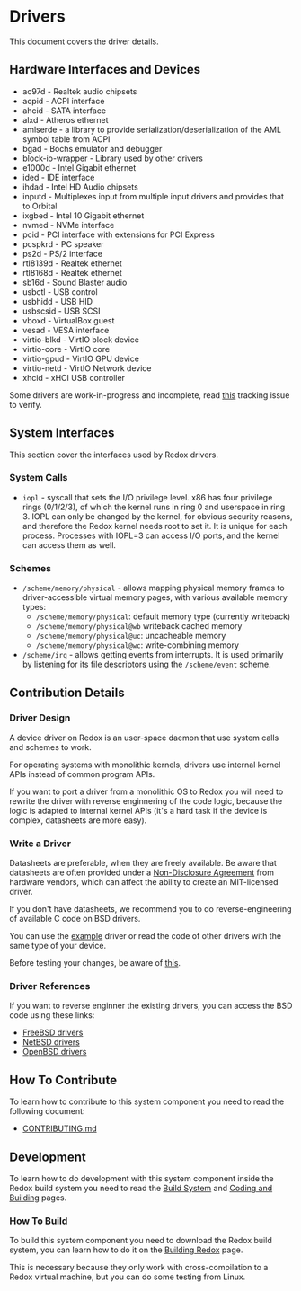 # Drivers

This document covers the driver details.

## Hardware Interfaces and Devices

- ac97d - Realtek audio chipsets
- acpid - ACPI interface
- ahcid - SATA interface
- alxd - Atheros ethernet
- amlserde - a library to provide serialization/deserialization of the AML symbol table from ACPI
- bgad - Bochs emulator and debugger
- block-io-wrapper - Library used by other drivers
- e1000d - Intel Gigabit ethernet
- ided - IDE interface
- ihdad - Intel HD Audio chipsets
- inputd - Multiplexes input from multiple input drivers and provides that to Orbital
- ixgbed - Intel 10 Gigabit ethernet
- nvmed - NVMe interface
- pcid - PCI interface with extensions for PCI Express
- pcspkrd - PC speaker
- ps2d - PS/2 interface
- rtl8139d - Realtek ethernet
- rtl8168d - Realtek ethernet
- sb16d - Sound Blaster audio
- usbctl - USB control
- usbhidd - USB HID
- usbscsid - USB SCSI
- vboxd - VirtualBox guest
- vesad - VESA interface
- virtio-blkd - VirtIO block device
- virtio-core - VirtIO core
- virtio-gpud - VirtIO GPU device
- virtio-netd - VirtIO Network device
- xhcid - xHCI USB controller

Some drivers are work-in-progress and incomplete, read [this](https://gitlab.redox-os.org/redox-os/drivers/-/issues/41) tracking issue to verify.

## System Interfaces

This section cover the interfaces used by Redox drivers.

### System Calls

- `iopl` - syscall that sets the I/O privilege level. x86 has four privilege rings (0/1/2/3), of which the kernel runs in ring 0 and userspace in ring 3. IOPL can only be changed by the kernel, for obvious security reasons, and therefore the Redox kernel needs root to set it. It is unique for each process. Processes with IOPL=3 can access I/O ports, and the kernel can access them as well.

### Schemes

- `/scheme/memory/physical` - allows mapping physical memory frames to driver-accessible virtual memory pages, with various available memory types:
    - `/scheme/memory/physical`: default memory type (currently writeback)
    - `/scheme/memory/physical@wb` writeback cached memory
    - `/scheme/memory/physical@uc`: uncacheable memory
    - `/scheme/memory/physical@wc`: write-combining memory
- `/scheme/irq` - allows getting events from interrupts. It is used primarily by listening for its file descriptors using the `/scheme/event` scheme.

## Contribution Details

### Driver Design

A device driver on Redox is an user-space daemon that use system calls and schemes to work.

For operating systems with monolithic kernels, drivers use internal kernel APIs instead of common program APIs.

If you want to port a driver from a monolithic OS to Redox you will need to rewrite the driver with reverse enginnering of the code logic, because the logic is adapted to internal kernel APIs (it's a hard task if the device is complex, datasheets are more easy).

### Write a Driver

Datasheets are preferable, when they are freely available. Be aware that datasheets are often provided under a [Non-Disclosure Agreement](https://en.wikipedia.org/wiki/Non-disclosure_agreement) from hardware vendors, which can affect the ability to create an MIT-licensed driver.

If you don't have datasheets, we recommend you to do reverse-engineering of available C code on BSD drivers.

You can use the [example](https://gitlab.redox-os.org/redox-os/exampled) driver or read the code of other drivers with the same type of your device.

Before testing your changes, be aware of [this](https://doc.redox-os.org/book/coding-and-building.html#a-note-about-drivers).

### Driver References

If you want to reverse enginner the existing drivers, you can access the BSD code using these links:

- [FreeBSD drivers](https://github.com/freebsd/freebsd-src/tree/main/sys/dev)
- [NetBSD drivers](https://github.com/NetBSD/src/tree/trunk/sys/dev)
- [OpenBSD drivers](https://github.com/openbsd/src/tree/master/sys/dev)

## How To Contribute

To learn how to contribute to this system component you need to read the following document:

- [CONTRIBUTING.md](https://gitlab.redox-os.org/redox-os/redox/-/blob/master/CONTRIBUTING.md)

## Development

To learn how to do development with this system component inside the Redox build system you need to read the [Build System](https://doc.redox-os.org/book/build-system-reference.html) and [Coding and Building](https://doc.redox-os.org/book/coding-and-building.html) pages.

### How To Build

To build this system component you need to download the Redox build system, you can learn how to do it on the [Building Redox](https://doc.redox-os.org/book/podman-build.html) page.

This is necessary because they only work with cross-compilation to a Redox virtual machine, but you can do some testing from Linux.
